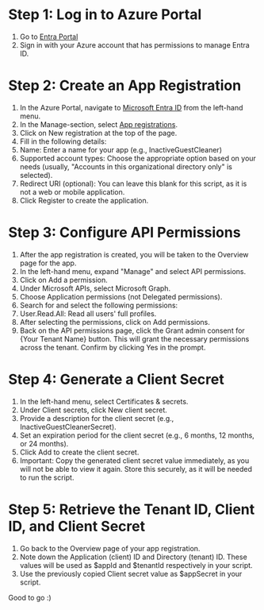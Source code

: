 # Step 1: Log in to Azure Portal
1. Go to [Entra Portal](https://portal.azure.com/)
2. Sign in with your Azure account that has permissions to manage Entra ID.

# Step 2: Create an App Registration
1. In the Azure Portal, navigate to [Microsoft Entra ID](https://portal.azure.com/#view/Microsoft_AAD_IAM/ActiveDirectoryMenuBlade/~/Overview) from the left-hand menu.
2. In the Manage-section, select [App registrations](https://portal.azure.com/#view/Microsoft_AAD_IAM/ActiveDirectoryMenuBlade/~/RegisteredApps).
3. Click on New registration at the top of the page.
4. Fill in the following details:
5. Name: Enter a name for your app (e.g., InactiveGuestCleaner)
6. Supported account types: Choose the appropriate option based on your needs (usually, "Accounts in this organizational directory only" is selected).
7. Redirect URI (optional): You can leave this blank for this script, as it is not a web or mobile application.
8. Click Register to create the application.

# Step 3: Configure API Permissions
1. After the app registration is created, you will be taken to the Overview page for the app.
2. In the left-hand menu, expand "Manage" and select API permissions.
3. Click on Add a permission.
4. Under Microsoft APIs, select Microsoft Graph.
5. Choose Application permissions (not Delegated permissions).
6. Search for and select the following permissions:
7. User.Read.All: Read all users' full profiles.
8. After selecting the permissions, click on Add permissions.
9. Back on the API permissions page, click the Grant admin consent for {Your Tenant Name} button. This will grant the necessary permissions across the tenant. Confirm by clicking Yes in the prompt.

# Step 4: Generate a Client Secret
1. In the left-hand menu, select Certificates & secrets.
2. Under Client secrets, click New client secret.
3. Provide a description for the client secret (e.g., InactiveGuestCleanerSecret).
4. Set an expiration period for the client secret (e.g., 6 months, 12 months, or 24 months).
5. Click Add to create the client secret.
6. Important: Copy the generated client secret value immediately, as you will not be able to view it again. Store this securely, as it will be needed to run the script.

# Step 5: Retrieve the Tenant ID, Client ID, and Client Secret
1. Go back to the Overview page of your app registration.
2. Note down the Application (client) ID and Directory (tenant) ID. These values will be used as $appId and $tenantId respectively in your script.
3. Use the previously copied Client secret value as $appSecret in your script.

Good to go :)
